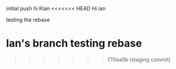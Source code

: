 initial push
hi Kian 
<<<<<<< HEAD
Hi ian 


testing the rebase

Ian's branch testing rebase
=======


>>>>>>> f70ea0b (staging commit)
